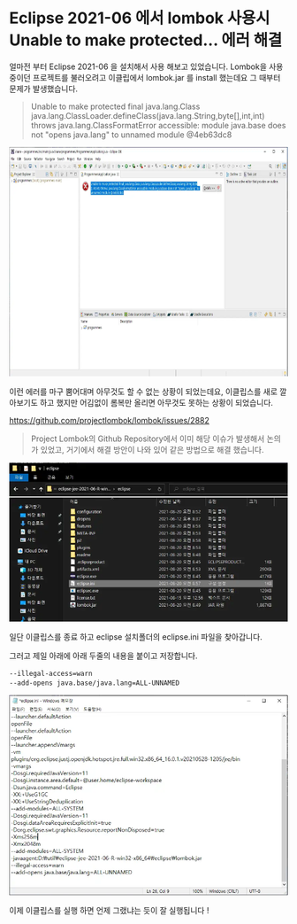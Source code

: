 # Eclipse 2021-06 에서 lombok 사용시 Unable to make protected... 에러 해결

얼마전 부터 Eclipse 2021-06 을 설치해서 사용 해보고 있었습니다. Lombok을 사용중이던 프로젝트를 불러오려고 이클립에서 lombok.jar 를 install 했는데요 그 때부터 문제가 발생했습니다. 

>  Unable to make protected final java.lang.Class java.lang.ClassLoader.defineClass(java.lang.String,byte[],int,int) throws java.lang.ClassFormatError accessible: module java.base does not "opens java.lang" to unnamed module @4eb63dc8



<img src=https://raw.githubusercontent.com/ShanePark/mdblog/main/archived/205.assets/img-20230414075717401.webp width=750 height=414 alt=1>



이런 에러를 마구 뿜어대며 아무것도 할 수 없는 상황이 되었는데요, 이클립스를 새로 깔아보기도 하고 했지만 어김없이 롬복만 올리면 아무것도 못하는 상황이 되었습니다.

 

https://github.com/projectlombok/lombok/issues/2882

> Project Lombok의 Github Repository에서 이미 해당 이슈가 발생해서 논의가 있었고, 거기에서 해결 방안이 나와 있어 같은 방법으로 해결 했습니다.

 



![img](https://raw.githubusercontent.com/ShanePark/mdblog/main/archived/205.assets/img-20230414075717420.webp)



일단 이클립스를 종료 하고 eclipse 설치폴더의 eclipse.ini 파일을 찾아갑니다.

그러고 제일 아래에 아래 두줄의 내용을 붙이고 저장합니다.

```xml
--illegal-access=warn
--add-opens java.base/java.lang=ALL-UNNAMED
```

 



![img](https://raw.githubusercontent.com/ShanePark/mdblog/main/archived/205.assets/img-20230414075717416.webp)



 

이제 이클립스를 실행 하면 언제 그랬냐는 듯이 잘 실행됩니다 !